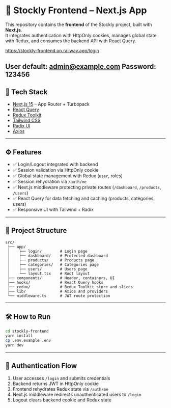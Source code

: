 # 🎨 Stockly Frontend – Next.js App

This repository contains the **frontend** of the Stockly project, built with **Next.js**.  
It integrates authentication with HttpOnly cookies, manages global state with Redux, and consumes the backend API with React Query.

https://stockly-frontend.up.railway.app/login

User default: admin@example.com
Password: 123456
---

## 🚀 Tech Stack

- [Next.js 15](https://nextjs.org/) – App Router + Turbopack
- [React Query](https://tanstack.com/query/latest)
- [Redux Toolkit](https://redux-toolkit.js.org/)
- [Tailwind CSS](https://tailwindcss.com/)
- [Radix UI](https://www.radix-ui.com/)
- [Axios](https://axios-http.com/)

---

## ⚙️ Features

- ✅ Login/Logout integrated with backend
- ✅ Session validation via HttpOnly cookie
- ✅ Global state management with Redux (`user`, roles)
- ✅ Session rehydration via `/auth/me`
- ✅ Next.js middleware protecting private routes (`/dashboard`, `/products`, `/users`)
- ✅ React Query for data fetching and caching (products, categories, users)
- ✅ Responsive UI with Tailwind + Radix

---

## 📂 Project Structure

```
src/
 ├── app/
 │    ├── login/        # Login page
 │    ├── dashboard/    # Protected dashboard
 │    ├── products/     # Products page
 │    ├── categories/   # Categories page
 │    ├── users/        # Users page
 │    └── layout.tsx    # Root layout
 ├── components/        # Header, containers, UI
 ├── hooks/             # React Query hooks
 ├── redux/             # Redux Toolkit store and slices
 ├── lib/               # Axios and providers
 └── middleware.ts      # JWT route protection
```

---

## 🛠️ How to Run

```bash
cd stockly-frontend
yarn install
cp .env.example .env
yarn dev
```

---

## 🔐 Authentication Flow

1. User accesses `/login` and submits credentials
2. Backend returns JWT in HttpOnly cookie
3. Frontend rehydrates Redux state via `/auth/me`
4. Next.js middleware redirects unauthenticated users to `/login`
5. Logout clears backend cookie and Redux state
